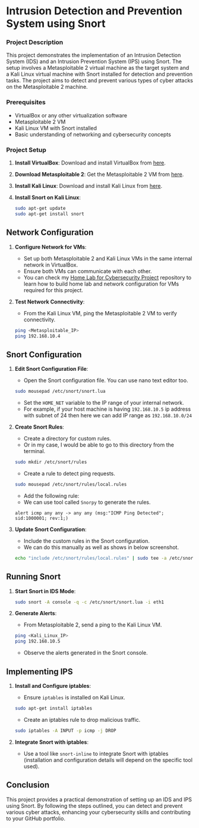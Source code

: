 # Intrusion Detection and Prevention System using Snort

### Project Description

This project demonstrates the implementation of an Intrusion Detection System (IDS) and an Intrusion Prevention System (IPS) using Snort. The setup involves a Metasploitable 2 virtual machine as the target system and a Kali Linux virtual machine with Snort installed for detection and prevention tasks. The project aims to detect and prevent various types of cyber attacks on the Metasploitable 2 machine.

### Prerequisites

- VirtualBox or any other virtualization software
- Metasploitable 2 VM
- Kali Linux VM with Snort installed
- Basic understanding of networking and cybersecurity concepts

### Project Setup

1. **Install VirtualBox**: Download and install VirtualBox from [here](https://www.virtualbox.org/).

2. **Download Metasploitable 2**: Get the Metasploitable 2 VM from [here](https://sourceforge.net/projects/metasploitable/files/Metasploitable2/).

3. **Install Kali Linux**: Download and install Kali Linux from [here](https://www.kali.org/downloads/).

4. **Install Snort on Kali Linux**:
   ```bash
   sudo apt-get update
   sudo apt-get install snort
   ```

## Network Configuration

1. **Configure Network for VMs**:
   - Set up both Metasploitable 2 and Kali Linux VMs in the same internal network in VirtualBox.
   - Ensure both VMs can communicate with each other.
   - You can check my [Home Lab for Cybersecurity Project](https://github.com/AkshayPatel03/home-lab-for-cybersecurity) repository to learn how to build home lab and network configuration for VMs required for this project. 

2. **Test Network Connectivity**:
   - From the Kali Linux VM, ping the Metasploitable 2 VM to verify connectivity.
   ```bash
   ping <Metasploitable_IP>
   ping 192.168.10.4
   ```

## Snort Configuration

1. **Edit Snort Configuration File**:
   - Open the Snort configuration file. You can use nano text editor too. 
   ```bash
   sudo mousepad /etc/snort/snort.lua
   ```
   - Set the `HOME_NET` variable to the IP range of your internal network.
   - For example, if your host machine is having `192.168.10.5` ip address with subnet of 24 then here we can add IP range as `192.168.10.0/24`

2. **Create Snort Rules**:
   - Create a directory for custom rules.
   - Or in my case, I would be able to go to this directory from the terminal. 
   ```bash
   sudo mkdir /etc/snort/rules
   ```
   - Create a rule to detect ping requests.
   ```bash
   sudo mousepad /etc/snort/rules/local.rules
   ```
   - Add the following rule:
   - We can use tool called `Snorpy` to generate the rules.
   ```plaintext
   alert icmp any any -> any any (msg:"ICMP Ping Detected"; sid:1000001; rev:1;)
   ```

3. **Update Snort Configuration**:
   - Include the custom rules in the Snort configuration.
   - We can do this manually as well as shows in below screenshot. 
   ```bash
   echo "include /etc/snort/rules/local.rules" | sudo tee -a /etc/snort/snort.lua
   ```

## Running Snort

1. **Start Snort in IDS Mode**:
   ```bash
   sudo snort -A console -q -c /etc/snort/snort.lua -i eth1
   ```

2. **Generate Alerts**:
   - From Metasploitable 2, send a ping to the Kali Linux VM.
   ```bash
   ping <Kali_Linux_IP>
   ping 192.168.10.5
   ```
   - Observe the alerts generated in the Snort console.

## Implementing IPS

1. **Install and Configure iptables**:
   - Ensure `iptables` is installed on Kali Linux.
   ```bash
   sudo apt-get install iptables
   ```
   - Create an iptables rule to drop malicious traffic.
   ```bash
   sudo iptables -A INPUT -p icmp -j DROP
   ```

2. **Integrate Snort with iptables**:
   - Use a tool like `snort-inline` to integrate Snort with iptables (installation and configuration details will depend on the specific tool used).

## Conclusion

This project provides a practical demonstration of setting up an IDS and IPS using Snort. By following the steps outlined, you can detect and prevent various cyber attacks, enhancing your cybersecurity skills and contributing to your GitHub portfolio.
